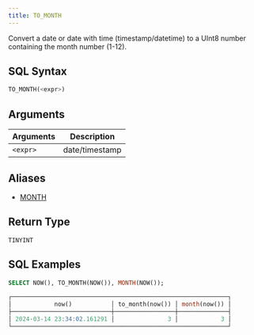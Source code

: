 ```yaml
---
title: TO_MONTH
---
```


Convert a date or date with time (timestamp/datetime) to a UInt8 number containing the month number (1-12).

## SQL Syntax

```sql
TO_MONTH(<expr>)
```

## Arguments

| Arguments | Description    |
|-----------|----------------|
| `<expr>`  | date/timestamp |

## Aliases

- [MONTH](month)

## Return Type

 `TINYINT`

## SQL Examples

```sql
SELECT NOW(), TO_MONTH(NOW()), MONTH(NOW());

┌─────────────────────────────────────────────────────────────┐
│            now()           │ to_month(now()) │ month(now()) │
├────────────────────────────┼─────────────────┼──────────────┤
│ 2024-03-14 23:34:02.161291 │               3 │            3 │
└─────────────────────────────────────────────────────────────┘
```